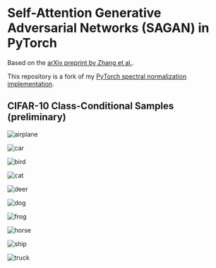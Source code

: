 # Self-Attention Generative Adversarial Networks (SAGAN) in PyTorch

Based on the [arXiv preprint by Zhang et al.](https://arxiv.org/abs/1805.08318).

This repository is a fork of my [PyTorch spectral normalization implementation](https://github.com/christiancosgrove/pytorch-spectral-normalization-gan).

## CIFAR-10 Class-Conditional Samples (preliminary)
![airplane](https://github.com/christiancosgrove/pytorch-sagan/blob/master/880_00.png?raw=true)

![car](https://github.com/christiancosgrove/pytorch-sagan/blob/master/880_01.png?raw=true)

![bird](https://github.com/christiancosgrove/pytorch-sagan/blob/master/880_02.png?raw=true)

![cat](https://github.com/christiancosgrove/pytorch-sagan/blob/master/880_03.png?raw=true)

![deer](https://github.com/christiancosgrove/pytorch-sagan/blob/master/880_04.png?raw=true)

![dog](https://github.com/christiancosgrove/pytorch-sagan/blob/master/880_05.png?raw=true)

![frog](https://github.com/christiancosgrove/pytorch-sagan/blob/master/880_06.png?raw=true)

![horse](https://github.com/christiancosgrove/pytorch-sagan/blob/master/880_07.png?raw=true)

![ship](https://github.com/christiancosgrove/pytorch-sagan/blob/master/880_08.png?raw=true)

![truck](https://github.com/christiancosgrove/pytorch-sagan/blob/master/880_09.png?raw=true)


